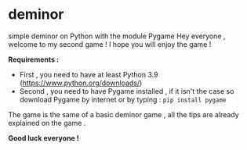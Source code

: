 # deminor
simple deminor on Python with the module Pygame
Hey everyone , welcome to my second game !
I hope you will enjoy the game !

**Requirements :**

- First , you need to have at least Python 3.9 (https://www.python.org/downloads/)
- Second , you need to have Pygame installed , if it isn't the case so download Pygame by internet or by typing : ``pip install pygame``

The game is the same of a basic deminor game , all the tips are already explained on the game .

**Good luck everyone !**
